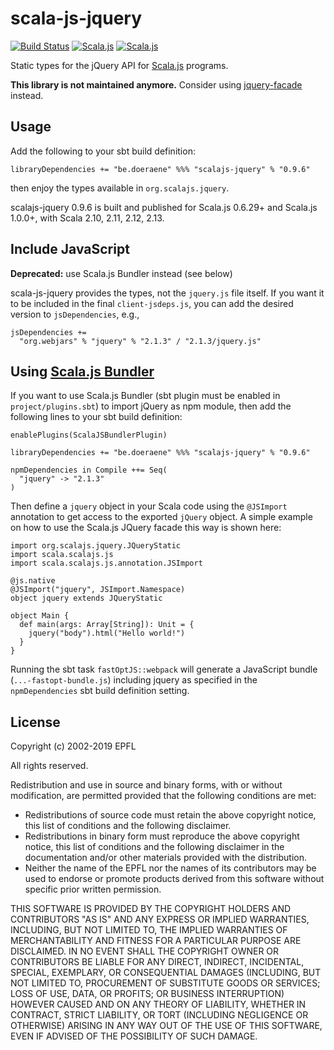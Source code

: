 scala-js-jquery
===============

[![Build Status](https://travis-ci.org/sjrd/scala-js-jquery.svg?branch=master)](https://travis-ci.org/sjrd/scala-js-jquery)
[![Scala.js](https://www.scala-js.org/assets/badges/scalajs-0.6.29.svg)](https://www.scala-js.org/)
[![Scala.js](https://www.scala-js.org/assets/badges/scalajs-1.0.0.svg)](https://www.scala-js.org/)

Static types for the jQuery API for [Scala.js](http://www.scala-js.org/) programs.

**This library is not maintained anymore.**
Consider using [jquery-facade](https://github.com/jducoeur/jquery-facade) instead.

Usage
-----

Add the following to your sbt build definition:

    libraryDependencies += "be.doeraene" %%% "scalajs-jquery" % "0.9.6"

then enjoy the types available in `org.scalajs.jquery`.

scalajs-jquery 0.9.6 is built and published for Scala.js 0.6.29+ and Scala.js 1.0.0+, with Scala 2.10, 2.11, 2.12, 2.13.

Include JavaScript
------------------

**Deprecated:** use Scala.js Bundler instead (see below)

scala-js-jquery provides the types, not the `jquery.js` file itself.
If you want it to be included in the final `client-jsdeps.js`, you can add the desired version to `jsDependencies`, e.g.,

    jsDependencies +=
      "org.webjars" % "jquery" % "2.1.3" / "2.1.3/jquery.js"

Using [Scala.js Bundler](https://scalacenter.github.io/scalajs-bundler)
-----------------------------------------------------------------------

If you want to use Scala.js Bundler (sbt plugin must be enabled in `project/plugins.sbt`) to import jQuery as npm module, then add the following lines to your sbt build definition:

```
enablePlugins(ScalaJSBundlerPlugin)

libraryDependencies += "be.doeraene" %%% "scalajs-jquery" % "0.9.6"

npmDependencies in Compile ++= Seq(
  "jquery" -> "2.1.3"
)
```

Then define a `jquery` object in your Scala code using the `@JSImport` annotation to get access to the exported `jQuery` object.
A simple example on how to use the Scala.js JQuery facade this way is shown here:

```
import org.scalajs.jquery.JQueryStatic
import scala.scalajs.js
import scala.scalajs.js.annotation.JSImport

@js.native
@JSImport("jquery", JSImport.Namespace)
object jquery extends JQueryStatic

object Main {
  def main(args: Array[String]): Unit = {
    jquery("body").html("Hello world!")
  }
}
```

Running the sbt task `fastOptJS::webpack` will generate a JavaScript bundle (`...-fastopt-bundle.js`) including jquery as specified in the `npmDependencies` sbt build definition setting.

License
-------

Copyright (c) 2002-2019 EPFL

All rights reserved.

Redistribution and use in source and binary forms, with or without modification,
are permitted provided that the following conditions are met:

*   Redistributions of source code must retain the above copyright notice,
    this list of conditions and the following disclaimer.
*   Redistributions in binary form must reproduce the above copyright notice,
    this list of conditions and the following disclaimer in the documentation
    and/or other materials provided with the distribution.
*   Neither the name of the EPFL nor the names of its contributors
    may be used to endorse or promote products derived from this software
    without specific prior written permission.

THIS SOFTWARE IS PROVIDED BY THE COPYRIGHT HOLDERS AND CONTRIBUTORS
"AS IS" AND ANY EXPRESS OR IMPLIED WARRANTIES, INCLUDING, BUT NOT
LIMITED TO, THE IMPLIED WARRANTIES OF MERCHANTABILITY AND FITNESS FOR
A PARTICULAR PURPOSE ARE DISCLAIMED. IN NO EVENT SHALL THE COPYRIGHT OWNER OR
CONTRIBUTORS BE LIABLE FOR ANY DIRECT, INDIRECT, INCIDENTAL, SPECIAL,
EXEMPLARY, OR CONSEQUENTIAL DAMAGES (INCLUDING, BUT NOT LIMITED TO,
PROCUREMENT OF SUBSTITUTE GOODS OR SERVICES; LOSS OF USE, DATA, OR
PROFITS; OR BUSINESS INTERRUPTION) HOWEVER CAUSED AND ON ANY THEORY OF
LIABILITY, WHETHER IN CONTRACT, STRICT LIABILITY, OR TORT (INCLUDING
NEGLIGENCE OR OTHERWISE) ARISING IN ANY WAY OUT OF THE USE OF THIS
SOFTWARE, EVEN IF ADVISED OF THE POSSIBILITY OF SUCH DAMAGE.
